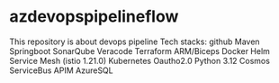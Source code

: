 # azdevopspipelineflow

This repository is about devops pipeline
Tech stacks:
github
Maven
Springboot
SonarQube
Veracode
Terraform
ARM/Biceps
Docker
Helm
Service Mesh (istio 1.21.0)
Kubernetes
Oautho2.0
Python 3.12
Cosmos
ServiceBus
APIM
AzureSQL
